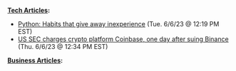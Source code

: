 **<ins>Tech Articles</ins>:**
* [Python: Habits that give away inexperience](https://pravash-techie.medium.com/python-habbits-that-give-away-inexperience-99c00fbeb835) (Tue. 6/6/23 @ 12:19 PM EST)
* [US SEC charges crypto platform Coinbase, one day after suing Binance](https://www.reuters.com/legal/us-sec-sues-coinbase-over-failure-register-2023-06-06/) (Thu. 6/6/23 @ 12:34 PM EST)

**<ins>Business Articles</ins>:**


